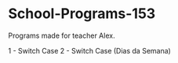 # School-Programs-153
Programs made for teacher Alex.

1 - Switch Case
2 - Switch Case (Dias da Semana)
